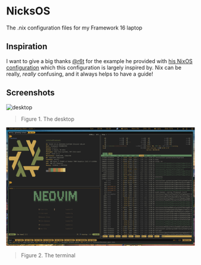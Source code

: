 # NicksOS

The .nix configuration files for my Framework 16 laptop

## Inspiration

I want to give a big thanks [@r6t](https://github.com/r6t) for the example he
provided with [his NixOS configuration](https://github.com/r6t/nixos-r6t) which
this configuration is largely inspired by. Nix can be really, _really_
confusing, and it always helps to have a guide!

## Screenshots

![desktop](./images/desktop.png)

> Figure 1. The desktop

![terminal](./images/terminal.png)

> Figure 2. The terminal

